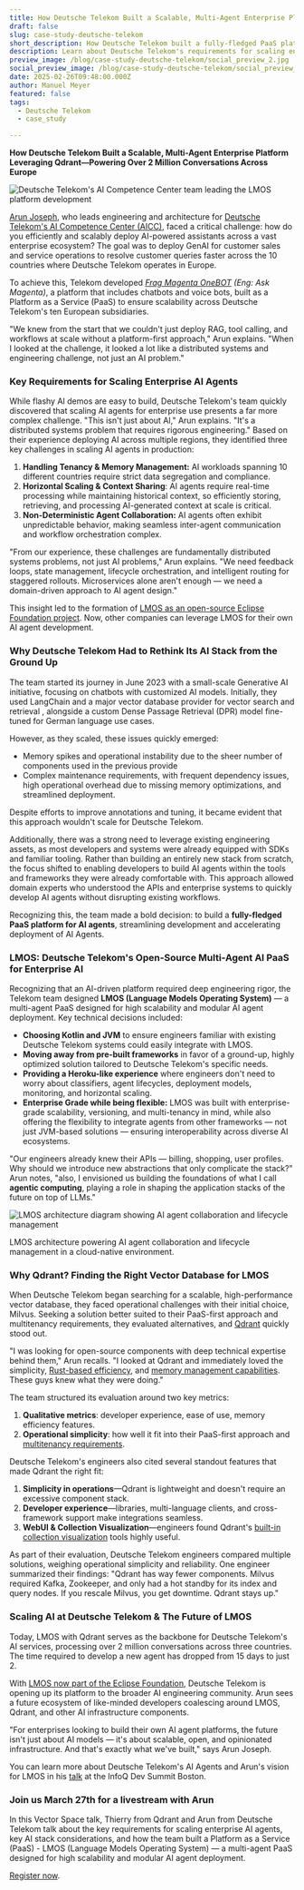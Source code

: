 ```yaml
---
title: How Deutsche Telekom Built a Scalable, Multi-Agent Enterprise Platform Leveraging Qdrant—Powering Over 2 Million Conversations
draft: false
slug: case-study-deutsche-telekom
short_description: How Deutsche Telekom built a fully-fledged PaaS platform for AI agents, streamlining development and accelerating deployment of AI Agents. 
description: Learn about Deutsche Telekom's requirements for scaling enterprise AI agents, key AI stack considerations, and how the team built a Platform as a Service (PaaS) - LMOS (Language Models Operating System) — a multi-agent PaaS designed for high scalability and modular AI agent deployment.
preview_image: /blog/case-study-deutsche-telekom/social_preview_2.jpg
social_preview_image: /blog/case-study-deutsche-telekom/social_preview_2.jpg
date: 2025-02-26T09:48:00.000Z
author: Manuel Meyer
featured: false
tags: 
  - Deutsche Telekom
  - case_study

---
```


**How Deutsche Telekom Built a Scalable, Multi-Agent Enterprise Platform Leveraging Qdrant—Powering Over 2 Million Conversations Across Europe**

![Deutsche Telekom's AI Competence Center team leading the LMOS platform development](/blog/case-study-deutsche-telekom/dtag-team.jpg)

[Arun Joseph](https://www.linkedin.com/in/arun-joseph-ab47102a/), who leads engineering and architecture for [Deutsche Telekom's AI Competence Center (AICC)](https://www.telekom.com/en/company/digital-responsibility/details/artificial-intelligence-at-deutsche-telekom-1055154), faced a critical challenge: how do you efficiently and scalably deploy AI-powered assistants across a vast enterprise ecosystem? The goal was to deploy GenAI for customer sales and service operations to resolve customer queries faster across the 10 countries where Deutsche Telekom operates in Europe. 

To achieve this, Telekom developed [*Frag Magenta OneBOT*](https://www.telekom.de/hilfe/frag-magenta?samChecked=true) *(Eng: Ask Magenta)*, a platform that includes chatbots and voice bots, built as a Platform as a Service (PaaS) to ensure scalability across Deutsche Telekom's ten European subsidiaries.

"We knew from the start that we couldn't just deploy RAG, tool calling, and workflows at scale without a platform-first approach," Arun explains. "When I looked at the challenge, it looked a lot like a distributed systems and engineering challenge, not just an AI problem."

### Key Requirements for Scaling Enterprise AI Agents

While flashy AI demos are easy to build, Deutsche Telekom's team quickly discovered that scaling AI agents for enterprise use presents a far more complex challenge. "This isn't just about AI," Arun explains. "It's a distributed systems problem that requires rigorous engineering." Based on their experience deploying AI across multiple regions, they identified three key challenges in scaling AI agents in production:

1. **Handling Tenancy & Memory Management:** AI workloads spanning 10 different countries require strict data segregation and compliance.  
2. **Horizontal Scaling & Context Sharing**: AI agents require real-time processing while maintaining historical context, so efficiently storing, retrieving, and processing AI-generated context at scale is critical.  
3. **Non-Deterministic Agent Collaboration:** AI agents often exhibit unpredictable behavior, making seamless inter-agent communication and workflow orchestration complex.

"From our experience, these challenges are fundamentally distributed systems problems, not just AI problems," Arun explains. "We need feedback loops, state management, lifecycle orchestration, and intelligent routing for staggered rollouts. Microservices alone aren't enough — we need a domain-driven approach to AI agent design."

This insight led to the formation of [LMOS as an open-source Eclipse Foundation project](https://eclipse.dev/lmos/). Now, other companies can leverage LMOS for their own AI agent development.

### Why Deutsche Telekom Had to Rethink Its AI Stack from the Ground Up

The team started its journey in June 2023 with a small-scale Generative AI initiative, focusing on chatbots with customized AI models. Initially, they used LangChain and a major vector database provider for vector search and retrieval , alongside a custom Dense Passage Retrieval (DPR) model fine-tuned for German language use cases.

However, as they scaled, these issues quickly emerged:

* Memory spikes and operational instability due to the sheer number of components used in the previous provide  
* Complex maintenance requirements, with frequent dependency issues, high operational overhead due to missing memory optimizations, and streamlined deployment.

Despite efforts to improve annotations and tuning, it became evident that this approach wouldn't scale for Deutsche Telekom. 

Additionally, there was a strong need to leverage existing engineering assets, as most developers and systems were already equipped with SDKs and familiar tooling. Rather than building an entirely new stack from scratch, the focus shifted to enabling developers to build AI agents within the tools and frameworks they were already comfortable with. This approach allowed domain experts who understood the APIs and enterprise systems to quickly develop AI agents without disrupting existing workflows.

Recognizing this, the team made a bold decision: to build a **fully-fledged PaaS platform for AI agents**, streamlining development and accelerating deployment of AI Agents. 

### LMOS: Deutsche Telekom's Open-Source Multi-Agent AI PaaS for Enterprise AI

Recognizing that an AI-driven platform required deep engineering rigor, the Telekom team designed **LMOS (Language Models Operating System)** — a multi-agent PaaS designed for high scalability and modular AI agent deployment. Key technical decisions included:

* **Choosing Kotlin and JVM** to ensure engineers familiar with existing Deutsche Telekom systems could easily integrate with LMOS.  
* **Moving away from pre-built frameworks** in favor of a ground-up, highly optimized solution tailored to Deutsche Telekom's specific needs.  
* **Providing a Heroku-like experience** where engineers don't need to worry about classifiers, agent lifecycles, deployment models, monitoring, and horizontal scaling.  
* **Enterprise Grade while being flexible:** LMOS was built with enterprise-grade scalability, versioning, and multi-tenancy in mind, while also offering the flexibility to integrate agents from other frameworks — not just JVM-based solutions — ensuring interoperability across diverse AI ecosystems.

"Our engineers already knew their APIs — billing, shopping, user profiles. Why should we introduce new abstractions that only complicate the stack?" Arun notes, "also, I envisioned us building the foundations of what I call **agentic computing**, playing a role in shaping the application stacks of the future on top of LLMs."

![LMOS architecture diagram showing AI agent collaboration and lifecycle management](/blog/case-study-deutsche-telekom/lmos-architecture.png)

LMOS architecture powering AI agent collaboration and lifecycle management in a cloud-native environment.

### Why Qdrant? Finding the Right Vector Database for LMOS

When Deutsche Telekom began searching for a scalable, high-performance vector database, they faced operational challenges with their initial choice, Milvus. Seeking a solution better suited to their PaaS-first approach and multitenancy requirements, they evaluated alternatives, and [Qdrant](https://qdrant.tech/qdrant-vector-database/) quickly stood out.

"I was looking for open-source components with deep technical expertise behind them," Arun recalls. "I looked at Qdrant and immediately loved the simplicity, [Rust-based efficiency](https://qdrant.tech/articles/why-rust/), and [memory management capabilities](https://qdrant.tech/articles/memory-consumption/). These guys knew what they were doing."

The team structured its evaluation around two key metrics:

1. **Qualitative metrics**: developer experience, ease of use, memory efficiency features.  
2. **Operational simplicity**: how well it fit into their PaaS-first approach and [multitenancy requirements](https://qdrant.tech/documentation/guides/multiple-partitions/).

Deutsche Telekom's engineers also cited several standout features that made Qdrant the right fit:

1. **Simplicity in operations**—Qdrant is lightweight and doesn't require an excessive component stack.  
2. **Developer experience**—libraries, multi-language clients, and cross-framework support make integrations seamless.  
3. **WebUI & Collection Visualization**—engineers found Qdrant's [built-in collection visualization](https://qdrant.tech/documentation/web-ui/) tools highly useful.

As part of their evaluation, Deutsche Telekom engineers compared multiple solutions, weighing operational simplicity and reliability. One engineer summarized their findings: "Qdrant has way fewer components. Milvus required Kafka, Zookeeper, and only had a hot standby for its index and query nodes. If you rescale Milvus, you get downtime. Qdrant stays up." 

### Scaling AI at Deutsche Telekom & The Future of LMOS

Today, LMOS with Qdrant serves as the backbone for Deutsche Telekom's AI services, processing over 2 million conversations across three countries. The time required to develop a new agent has dropped from 15 days to just 2\.

With [LMOS now part of the Eclipse Foundation](https://projects.eclipse.org/projects/technology.lmos), Deutsche Telekom is opening up its platform to the broader AI engineering community. Arun sees a future ecosystem of like-minded developers coalescing around LMOS, Qdrant, and other AI infrastructure components.

"For enterprises looking to build their own AI agent platforms, the future isn't just about AI models — it's about scalable, open, and opinionated infrastructure. And that's exactly what we've built," says Arun Joseph. 

You can learn more about Deutsche Telekom's AI Agents and Arun's vision for LMOS in his [talk](https://www.infoq.com/presentations/ai-agents-platform%20) at the InfoQ Dev Summit Boston.

### Join us March 27th for a livestream with Arun 

In this Vector Space talk, Thierry from Qdrant and Arun from Deutsche Telekom talk about the key requirements for scaling enterprise AI agents, key AI stack considerations, and how the team built a Platform as a Service (PaaS) - LMOS (Language Models Operating System) — a multi-agent PaaS designed for high scalability and modular AI agent deployment.

[Register now](https://try.qdrant.tech/deutsche-telekom-talk).

